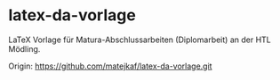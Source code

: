 # latex-da-vorlage

LaTeX Vorlage für Matura-Abschlussarbeiten (Diplomarbeit) an der HTL Mödling.

Origin: https://github.com/matejkaf/latex-da-vorlage.git
